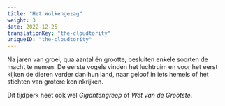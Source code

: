 ```yaml
---
title: "Het Wolkengezag"
weight: 3
date: 2022-12-25
translationKey: "the-cloudtority"
uniqueID: "the-cloudtority"
---
```


Na jaren van groei, qua aantal én grootte, besluiten enkele soorten de macht te nemen. De eerste vogels vinden het luchtruim en voor het eerst kijken de dieren verder dan hun land, naar geloof in iets hemels of het stichten van grotere koninkrijken.

Dit tijdperk heet ook wel _Gigantengreep_ of _Wet van de Grootste_.
